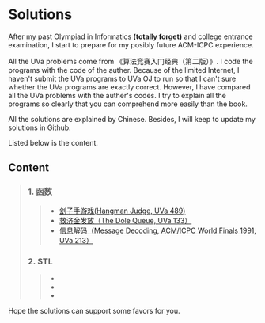 # Solutions
After my past Olympiad in Informatics **(totally forget)** and college entrance examination, I start to prepare for my posibly future ACM-ICPC experience. 

All the UVa problems come from 《算法竞赛入门经典（第二版）》. I code the programs with the code of the auther. Because of the limited Internet, I haven't submit the UVa programs to UVa OJ to run so that I can't sure whether the UVa programs are exactly correct. However, I have compared all the UVa problems with the auther's codes. I try to explain all the programs so clearly that you can comprehend more easily than the book.

All the solutions are explained by Chinese. Besides, I will keep to update my solutions in Github. 

Listed below is the content.

## Content
> ### 1. 函数
> > * [刽子手游戏(Hangman Judge, UVa 489)](tests/UVa%20489%20%E5%88%BD%E5%AD%90%E6%89%8B%E6%B8%B8%E6%88%8F.md)
> > * [救济金发放（The Dole Queue, UVa 133）](tests/UVa%20133%20%E6%95%91%E6%B5%8E%E9%87%91%E5%8F%91%E6%94%BE.md)
> > * [信息解码（Message Decoding, ACM/ICPC World Finals 1991, UVa 213）](tests/UVa%20213%20信息解码.md)
> ### 2. STL
> > * 
> > * 
> > * 

Hope the solutions can support some favors for you.
